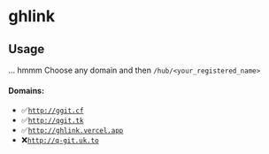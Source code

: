 # ghlink
## Usage
...
hmmm
Choose any domain and then `/hub/<your_registered_name>`
#### Domains:
* ✅[`http://ggit.cf`](http://ggit.cf)
* ✅[`http://qgit.tk`](http://qgit.tk)
* ✅[`http://ghlink.vercel.app`](http://ghlink.vercel.app)
* ❌[`http://q-git.uk.to`](http://q-git.uk.to)
